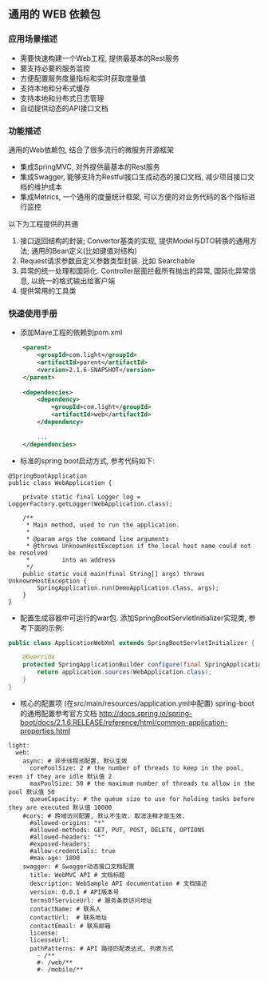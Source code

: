 ## 通用的 WEB 依赖包

### 应用场景描述

- 需要快速构建一个Web工程, 提供最基本的Rest服务
- 要支持必要的服务监控  
- 方便配置服务度量指标和实时获取度量值
- 支持本地和分布式缓存
- 支持本地和分布式日志管理
- 自动提供动态的API接口文档

### 功能描述
通用的Web依赖包, 结合了很多流行的微服务开源框架  

- 集成SpringMVC, 对外提供最基本的Rest服务
- 集成Swagger, 能够支持为Restful接口生成动态的接口文档, 减少项目接口文档的维护成本
- 集成Metrics, 一个通用的度量统计框架, 可以方便的对业务代码的各个指标进行监控

以下为工程提供的共通

1. 接口返回结构的封装; Convertor基类的实现, 提供Model与DTO转换的通用方法; 通用的Bean定义(比如键值对结构)
2. Request请求参数自定义参数类型封装. 比如 Searchable
3. 异常的统一处理和国际化. Controller层面拦截所有抛出的异常, 国际化异常信息, 以统一的格式输出给客户端
4. 提供常用的工具类


### 快速使用手册
- 添加Mave工程的依赖到pom.xml

```xml
    <parent>
		<groupId>com.light</groupId>
		<artifactId>parent</artifactId>
		<version>2.1.6-SNAPSHOT</version>
	</parent>
	
	<dependencies>
		<dependency>
			<groupId>com.light</groupId>
			<artifactId>web</artifactId>
		</dependency>
		
		...
	</dependencies>
```

- 标准的spring boot启动方式, 参考代码如下:

```
@SpringBootApplication
public class WebApplication {

    private static final Logger log = LoggerFactory.getLogger(WebApplication.class);

    /**
     * Main method, used to run the application.
     *
     * @param args the command line arguments
     * @throws UnknownHostException if the local host name could not be resolved
     *         into an address
     */
    public static void main(final String[] args) throws UnknownHostException {
        SpringApplication.run(DemoApplication.class, args);
    }
}
```

- 配置生成容器中可运行的war包. 添加SpringBootServletInitializer实现类, 参考下面的示例:

```java
public class ApplicationWebXml extends SpringBootServletInitializer {

    @Override
    protected SpringApplicationBuilder configure(final SpringApplicationBuilder application) {
        return application.sources(WebApplication.class);
    }
}
```

- 核心的配置项 (在src/main/resources/application.yml中配置)
spring-boot的通用配置参考官方文档  http://docs.spring.io/spring-boot/docs/2.1.6.RELEASE/reference/html/common-application-properties.html

```
light: 
  web: 
    async: # 异步线程池配置, 默认生效
      corePoolSize: 2 # the number of threads to keep in the pool, even if they are idle 默认值 2
      maxPoolSize: 50 # the maximum number of threads to allow in the pool 默认值 50
      queueCapacity: # the queue size to use for holding tasks before they are executed 默认值 10000
    #cors: # 跨域访问配置, 默认不生效. 取消注释才能生效.
      #allowed-origins: "*"
      #allowed-methods: GET, PUT, POST, DELETE, OPTIONS
      #allowed-headers: "*"
      #exposed-headers:
      #allow-credentials: true
      #max-age: 1800
    swagger: # Swagger动态接口文档配置
      title: WebMVC API # 文档标题
      description: WebSample API documentation # 文档描述
      version: 0.0.1 # API版本号
      termsOfServiceUrl: # 服务条款访问地址
      contactName: # 联系人
      contactUrl:  # 联系地址
      contactEmail: # 联系邮箱
      license:
      licenseUrl: 
      pathPatterns: # API 路径匹配表达式, 列表方式
        - /**
        #- /web/**
        #- /mobile/**
```